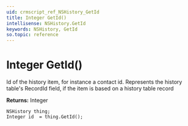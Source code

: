 ```yaml
---
uid: crmscript_ref_NSHistory_GetId
title: Integer GetId()
intellisense: NSHistory.GetId
keywords: NSHistory, GetId
so.topic: reference
---
```


# Integer GetId()

Id of the history item, for instance a contact id. Represents the history table's RecordId field, if the item is based on a history table record

**Returns:** Integer

```crmscript
NSHistory thing;
Integer id  = thing.GetId();
```

